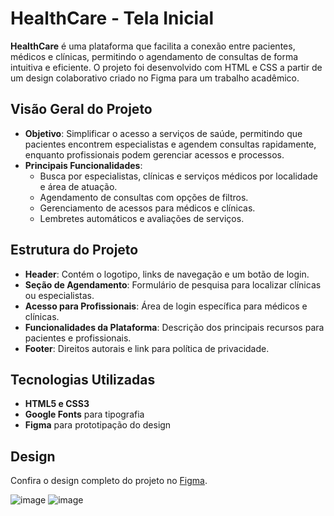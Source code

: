 # HealthCare - Tela Inicial

**HealthCare** é uma plataforma que facilita a conexão entre pacientes, médicos e clínicas, permitindo o agendamento de consultas de forma intuitiva e eficiente. O projeto foi desenvolvido com HTML e CSS a partir de um design colaborativo criado no Figma para um trabalho acadêmico.

## Visão Geral do Projeto

- **Objetivo**: Simplificar o acesso a serviços de saúde, permitindo que pacientes encontrem especialistas e agendem consultas rapidamente, enquanto profissionais podem gerenciar acessos e processos.
- **Principais Funcionalidades**:
  - Busca por especialistas, clínicas e serviços médicos por localidade e área de atuação.
  - Agendamento de consultas com opções de filtros.
  - Gerenciamento de acessos para médicos e clínicas.
  - Lembretes automáticos e avaliações de serviços.

## Estrutura do Projeto

- **Header**: Contém o logotipo, links de navegação e um botão de login.
- **Seção de Agendamento**: Formulário de pesquisa para localizar clínicas ou especialistas.
- **Acesso para Profissionais**: Área de login específica para médicos e clínicas.
- **Funcionalidades da Plataforma**: Descrição dos principais recursos para pacientes e profissionais.
- **Footer**: Direitos autorais e link para política de privacidade.

## Tecnologias Utilizadas

- **HTML5 e CSS3**
- **Google Fonts** para tipografia
- **Figma** para prototipação do design

## Design

Confira o design completo do projeto no [Figma](https://www.figma.com/design/UyYAS6DaverEpPDHsirkLk/Teste-Clinica-M%C3%A9dica?node-id=0-1&t=PuHKlU9i9ENhSD8S-1).
 
![image](https://github.com/user-attachments/assets/ca0ed13a-02fa-4da8-a2b4-d851680a4a3c)
![image](https://github.com/user-attachments/assets/afd2eef2-c9dd-4125-abf1-e1f0d9133fbe)
